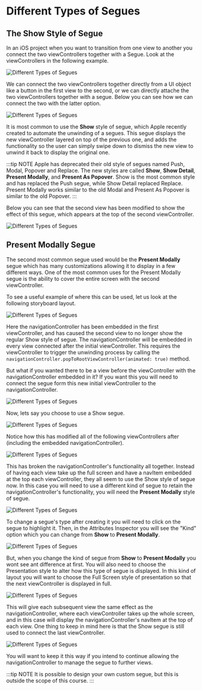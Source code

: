 # Different Types of Segues

## The Show Style of Segue
In an iOS project when you want to transition from one view to another you connect the two viewControllers together with a Segue.  Look at the viewControllers in the following example.

![Different Types of Segues](/F2020/assets/img/SegueTypes_01.png)

We can connect the two viewControllers together directly from a UI object like a button in the first view to the second, or we can directly attache the two viewControllers together with a segue.  Below you can see how we can connect the two with the latter option.

![Different Types of Segues](/F2020/assets/img/SegueTypes_02.png)

It is most common to use the **Show** style of segue, which Apple recently created to automate the unwinding of a segues.  This segue displays the new viewController layered on top of the previous one, and adds the functionality so the user can simply swipe down to dismiss the new view to unwind it back to display the original one.

:::tip NOTE
Apple has deprecated their old style of segues named Push, Modal, Popover and Replace.  The new styles are called **Show**, **Show Detail**, **Present Modally**, and **Present As Popover**.  Show is the most common style and has replaced the Push segue, while Show Detail replaced Replace.  Present Modally works similar to the old Modal and Present As Popover is similar to the old Popover.
:::

Below you can see that the second view has been modified to show the effect of this segue, which appears at the top of the second viewController.

![Different Types of Segues](/F2020/assets/img/SegueTypes_03.png)

## Present Modally Segue

The second most common segue used would be the **Present Modally** segue which has many customizations allowing it to display in a few different ways.  One of the most common uses for the Present Modally segue is the ability to cover the entire screen with the second viewController.

To see a useful example of where this can be used, let us look at the following storyboard layout.

![Different Types of Segues](/F2020/assets/img/SegueTypes_04.png)

Here the navigationController has been embedded in the first viewController, and has caused the second view to no longer show the regular Show style of segue.  The navigationController will be embedded in every view connected after the initial viewController.  This requires the viewController to trigger the unwinding process by calling the `navigationController.popToRootViewController(animated: true)` method.

But what if you wanted there to be a view before the viewController with the navigationController embedded in it?  If you want this you will need to connect the segue form this new initial viewController to the navigationController.

![Different Types of Segues](/F2020/assets/img/SegueTypes_05.png)

Now, lets say you choose to use a Show segue.

![Different Types of Segues](/F2020/assets/img/SegueTypes_06.png)

Notice how this has modified all of the following viewControllers after (including the embedded navigationController).  

![Different Types of Segues](/F2020/assets/img/SegueTypes_07.png)

This has broken the navigationController's functionality all together.  Instead of having each view take up the full screen and have a navItem embedded at the top each viewController, they all seem to use the Show style of segue now.  In this case you will need to use a different kind of segue to retain the navigationController's functionality, you will need the **Present Modally** style of segue.

![Different Types of Segues](/F2020/assets/img/SegueTypes_08.png)

To change a segue's type after creating it you will need to click on the segue to highlight it.  Then, in the Attributes Inspector you will see the "Kind" option which you can change from **Show** to **Present Modally**.

![Different Types of Segues](/F2020/assets/img/SegueTypes_09.png)

But, when you change the kind of segue from **Show** to **Present Modally** you wont see ant difference at first.  You will also need to choose the Presentation style to alter how this type of segue is displayed.  In this kind of layout you will want to choose the Full Screen style of presentation so that the next viewController is displayed in full.

![Different Types of Segues](/F2020/assets/img/SegueTypes_10.png)

This will give each subsequent view the same effect as the navigationController, where each viewController takes up the whole screen, and in this case will display the navigationController's navItem at the top of each view.  One thing to keep in mind here is that the Show segue is still used to connect the last viewController.

![Different Types of Segues](/F2020/assets/img/SegueTypes_11.png)

You will want to keep it this way if you intend to continue allowing the navigationController to manage the segue to further views.

:::tip NOTE
It is possible to design your own custom segue, but this is outside the scope of this course.
:::
